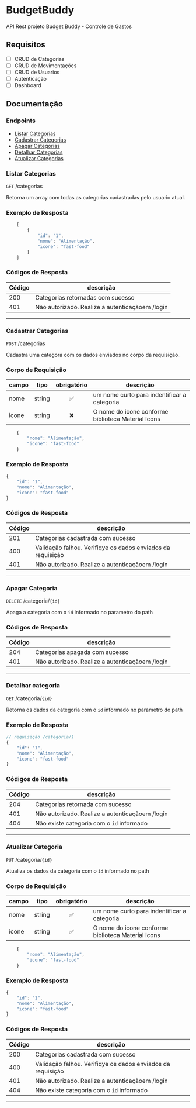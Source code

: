 # BudgetBuddy
API Rest projeto Budget Buddy - Controle de Gastos
## Requisitos

- [ ] CRUD de Categorias
- [ ] CRUD de Movimentações
- [ ] CRUD de Usuarios
- [ ] Autenticação
- [ ] Dashboard

## Documentação

### Endpoints

- [Listar Categorias](#listar-categorias)
- [Cadastrar Categorias](#cadastrar-categorias)
- [Apagar Categorias](#apagar-categoria)
- [Detalhar Categorias](#detalhar-categoria)
- [Atualizar Categorias](#atualizar-categoria)

### Listar Categorias

`GET` /categorias

Retorna um array com todas as categorias cadastradas pelo usuario atual.

### Exemplo de Resposta

```js
    [
        {
            "id": "1",
            "nome": "Alimentação",
            "icone": "fast-food"
        }
    ]
```

### Códigos de Resposta

| Código | descrição |
|--------|-----------|
|200| Categorias retornadas com sucesso
|401| Não autorizado. Realize a autenticaçãoem /login

---

### Cadastrar Categorias

`POST` /categorias

Cadastra uma categora com os dados enviados no corpo da requisição.

### Corpo de Requisição

|campo|tipo|obrigatório|descrição|
|-----|----|:-----------:|---------|
|nome|string|✅| um nome curto para indentificar a categoria|
|icone|string|❌ |O nome do icone conforme biblioteca Material Icons

```js
    {
        "nome": "Alimentação",
        "icone": "fast-food"
    }
```
### Exemplo de Resposta

```js
{
    "id": "1",
    "nome": "Alimentação",
    "icone": "fast-food"
}
```

### Códigos de Resposta

| Código | descrição |
|--------|-----------|
|201| Categorias cadastrada com sucesso
|400| Validação falhou. Verifiqye os dados enviados da requisição
|401| Não autorizado. Realize a autenticaçãoem /login

---

### Apagar Categoria

`DELETE` /categoria/`{id}`

Apaga a categoria com o `id` informado no parametro do path

### Códigos de Resposta

| Código | descrição |
|--------|-----------|
|204| Categorias apagada com sucesso
|401| Não autorizado. Realize a autenticaçãoem /login
---

### Detalhar categoria

`GET` /categoria/`{id}`

Retorna os dados da categoria com o `id` informado no parametro do path

### Exemplo de Resposta

```js
// requisição /categoria/1
{
    "id": "1",
    "nome": "Alimentação",
    "icone": "fast-food"
}
```

### Códigos de Resposta

| Código | descrição |
|--------|-----------|
|204| Categorias retornada com sucesso
|401| Não autorizado. Realize a autenticaçãoem /login
|404| Não existe categoria com o `id` informado
---

### Atualizar Categoria

`PUT` /categoria/`{id}`

Atualiza os dados da categoria com o `id` informado no path

### Corpo de Requisição

|campo|tipo|obrigatório|descrição|
|-----|----|:-----------:|---------|
|nome|string|✅| um nome curto para indentificar a categoria|
|icone|string|✅ |O nome do icone conforme biblioteca Material Icons

```js
    {
        "nome": "Alimentação",
        "icone": "fast-food"
    }
```
### Exemplo de Resposta

```js
{
    "id": "1",
    "nome": "Alimentação",
    "icone": "fast-food"
}
```

### Códigos de Resposta

| Código | descrição |
|--------|-----------|
|200| Categorias cadastrada com sucesso
|400| Validação falhou. Verifiqye os dados enviados da requisição
|401| Não autorizado. Realize a autenticaçãoem /login
|404| Não existe categoria com o `id` informado

---